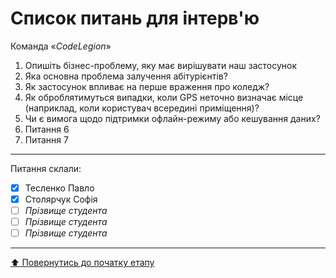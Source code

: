 # Список питань для інтерв'ю
Команда «*CodeLegion*»

1. Опишіть бізнес-проблему, яку має вирішувати наш застосунок
2. Яка основна проблема залучення абітурієнтів?
3. Як застосунок впливає на перше враження про коледж?
4. Як оброблятимуться випадки, коли GPS неточно визначає місце (наприклад, коли користувач всередині приміщення)?
5. Чи є вимога щодо підтримки офлайн-режиму або кешування даних?
6. Питання 6
7. Питання 7

---
Питання склали:			

- [x] Тесленко Павло
- [x] Столярчук Софія
- [ ] *Прізвище студента*
- [ ] *Прізвище студента*
- [ ] *Прізвище студента*

---
[:arrow_up: Повернутись до початку етапу](/docs/1.Envisioning/README.md)
